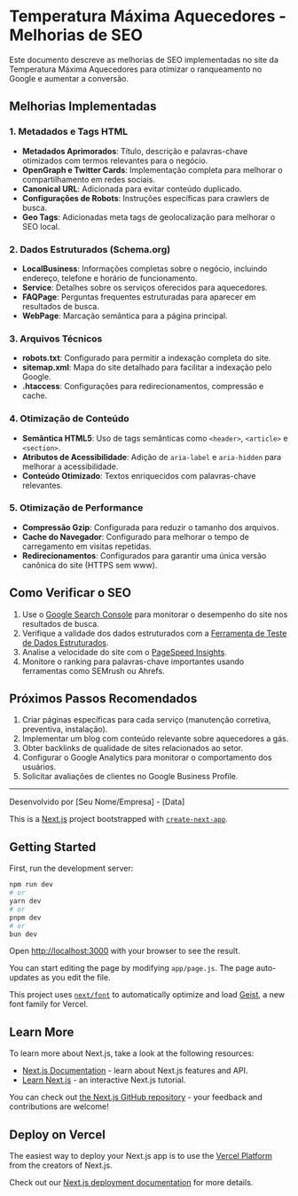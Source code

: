 # Temperatura Máxima Aquecedores - Melhorias de SEO

Este documento descreve as melhorias de SEO implementadas no site da Temperatura Máxima Aquecedores para otimizar o ranqueamento no Google e aumentar a conversão.

## Melhorias Implementadas

### 1. Metadados e Tags HTML

- **Metadados Aprimorados**: Título, descrição e palavras-chave otimizados com termos relevantes para o negócio.
- **OpenGraph e Twitter Cards**: Implementação completa para melhorar o compartilhamento em redes sociais.
- **Canonical URL**: Adicionada para evitar conteúdo duplicado.
- **Configurações de Robots**: Instruções específicas para crawlers de busca.
- **Geo Tags**: Adicionadas meta tags de geolocalização para melhorar o SEO local.

### 2. Dados Estruturados (Schema.org)

- **LocalBusiness**: Informações completas sobre o negócio, incluindo endereço, telefone e horário de funcionamento.
- **Service**: Detalhes sobre os serviços oferecidos para aquecedores.
- **FAQPage**: Perguntas frequentes estruturadas para aparecer em resultados de busca.
- **WebPage**: Marcação semântica para a página principal.

### 3. Arquivos Técnicos

- **robots.txt**: Configurado para permitir a indexação completa do site.
- **sitemap.xml**: Mapa do site detalhado para facilitar a indexação pelo Google.
- **.htaccess**: Configurações para redirecionamentos, compressão e cache.

### 4. Otimização de Conteúdo

- **Semântica HTML5**: Uso de tags semânticas como `<header>`, `<article>` e `<section>`.
- **Atributos de Acessibilidade**: Adição de `aria-label` e `aria-hidden` para melhorar a acessibilidade.
- **Conteúdo Otimizado**: Textos enriquecidos com palavras-chave relevantes.

### 5. Otimização de Performance

- **Compressão Gzip**: Configurada para reduzir o tamanho dos arquivos.
- **Cache do Navegador**: Configurado para melhorar o tempo de carregamento em visitas repetidas.
- **Redirecionamentos**: Configurados para garantir uma única versão canônica do site (HTTPS sem www).

## Como Verificar o SEO

1. Use o [Google Search Console](https://search.google.com/search-console) para monitorar o desempenho do site nos resultados de busca.
2. Verifique a validade dos dados estruturados com a [Ferramenta de Teste de Dados Estruturados](https://search.google.com/test/rich-results).
3. Analise a velocidade do site com o [PageSpeed Insights](https://pagespeed.web.dev/).
4. Monitore o ranking para palavras-chave importantes usando ferramentas como SEMrush ou Ahrefs.

## Próximos Passos Recomendados

1. Criar páginas específicas para cada serviço (manutenção corretiva, preventiva, instalação).
2. Implementar um blog com conteúdo relevante sobre aquecedores a gás.
3. Obter backlinks de qualidade de sites relacionados ao setor.
4. Configurar o Google Analytics para monitorar o comportamento dos usuários.
5. Solicitar avaliações de clientes no Google Business Profile.

---

Desenvolvido por [Seu Nome/Empresa] - [Data]

This is a [Next.js](https://nextjs.org) project bootstrapped with [`create-next-app`](https://github.com/vercel/next.js/tree/canary/packages/create-next-app).

## Getting Started

First, run the development server:

```bash
npm run dev
# or
yarn dev
# or
pnpm dev
# or
bun dev
```

Open [http://localhost:3000](http://localhost:3000) with your browser to see the result.

You can start editing the page by modifying `app/page.js`. The page auto-updates as you edit the file.

This project uses [`next/font`](https://nextjs.org/docs/app/building-your-application/optimizing/fonts) to automatically optimize and load [Geist](https://vercel.com/font), a new font family for Vercel.

## Learn More

To learn more about Next.js, take a look at the following resources:

- [Next.js Documentation](https://nextjs.org/docs) - learn about Next.js features and API.
- [Learn Next.js](https://nextjs.org/learn) - an interactive Next.js tutorial.

You can check out [the Next.js GitHub repository](https://github.com/vercel/next.js) - your feedback and contributions are welcome!

## Deploy on Vercel

The easiest way to deploy your Next.js app is to use the [Vercel Platform](https://vercel.com/new?utm_medium=default-template&filter=next.js&utm_source=create-next-app&utm_campaign=create-next-app-readme) from the creators of Next.js.

Check out our [Next.js deployment documentation](https://nextjs.org/docs/app/building-your-application/deploying) for more details.
